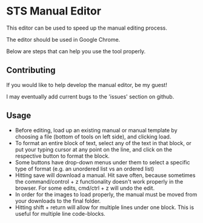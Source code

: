 # STS Manual Editor
This editor can be used to speed up the manual editing process.

The editor should be used in Google Chrome.

Below are steps that can help you use the tool properly.

## Contributing
If you would like to help develop the manual editor, be my guest!

I may eventually add current bugs to the 'issues' section on github.

## Usage
* Before editing, load up an existing manual or manual template by choosing a file (bottom of tools on left side), and clicking load.
* To format an entire block of text, select any of the text in that block, or put your typing cursor at any point on the line, and click on the respective button to format the block.
* Some buttons have drop-down menus under them to select a specific type of format (e.g. an unordered list vs an ordered list)
* Hitting save will download a manual. Hit save often, because sometimes the command/control + z functionality doesn't work properly in the browser. For some edits, cmd/ctrl + z will undo the edit.
* In order for the images to load properly, the manual must be moved from your downloads to the final folder.
* Hitting shift + return will allow for multiple lines under one block. This is useful for multiple line code-blocks.
